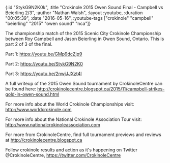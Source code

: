 {:id "StykG9N2K0k",
 :title "Crokinole 2015 Owen Sound Final - Campbell vs  Beierling 2/3",
 :author "Nathan Walsh",
 :layout :youtube,
 :duration "00:05:39",
 :date "2016-05-16",
 :youtube-tags
 ["crokinole" "campbell" "beierling" "2015" "owen sound" "nca"]}


The championship match of the 2015 Scenic City Crokinole Championship between Roy Campbell and Jason Beierling in Owen Sound, Ontario. This is part 2 of 3 of the final.

Part 1: https://youtu.be/GMp9dcZjp9

Part 2: https://youtu.be/StykG9N2K0

Part 3: https://youtu.be/2nwjJJXzt4I

A full writeup of the 2015 Owen Sound tournament by CrokinoleCentre can be found here: http://crokinolecentre.blogspot.ca/2015/11/campbell-strikes-gold-in-owen-sound.html

For more info about the World Crokinole Championships visit: http://www.worldcrokinole.com

For more info about the National Crokinole Association Tour visit: http://www.nationalcrokinoleassociation.com

For more from CrokinoleCentre, find full tournament previews and reviews at http://crokinolecentre.blogspot.ca

Follow crokinole results and action as it's happening on Twitter @CrokinoleCentre, https://twitter.com/CrokinoleCentre
